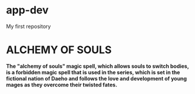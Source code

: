 # app-dev
My first repository
# ALCHEMY OF SOULS 
**The "alchemy of souls" magic spell, which allows souls to switch bodies, is a forbidden magic spell that is used in the series, which is set in the fictional nation of Daeho and follows the love and development of young mages as they overcome their twisted fates.**
